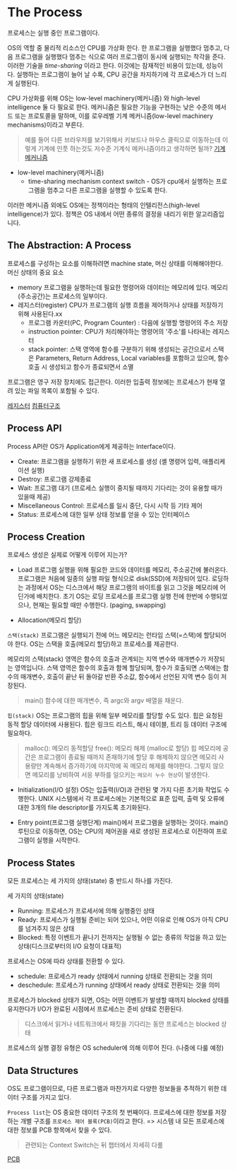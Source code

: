 # The Process
프로세스는 실행 중인 프로그램이다.


OS의 역할 중 물리적 리소스인 CPU를 가상화 한다. 
한 프로그램을 실행했다 멈추고, 다음 프로그램을 실행했다 멈추는 식으로 여러 프로그램이 동시에 실행되는 착각을 준다. 
이러한 기술을 _time-sharing_ 이라고 한다. 
이것에는 잠재적인 비용이 있는데, 성능이다. 
실행하는 프로그램이 늘어 날 수록, CPU 공간을 차지하기에 각 프로세스가 더 느리게 실행된다. 

CPU 가상화를 위해 OS는 low-level machinery(메커니즘) 와 high-level intelligence 둘 다 필요로 한다.
메커니즘은 필요한 기능을 구현하는 낮은 수준의 메서드 또는 프로토콜을 말하며, 이를 로우레벨 기계 메커니즘(low-level machinery mechanisms)이라고 부른다.

> 예를 들어 다른 브라우저를 보기위해서 키보드나 마우스 클릭으로 이동하는데 이렇게 기계에 인풋 하는것도 저수준 기계식 메커니즘이라고 생각하면 될까? 
  [기계 메커니즘](https://cadofrainbow.tistory.com/82)

- low-level machinery(메커니즘)
  - time-sharing mechanism
    context switch - OS가 cpu에서 실행하는 프로그램을 멈추고 다른 프로그램을 실행할 수 있도록 한다. 


이러한 메커니즘 외에도 OS에는 정책이라는 형태의 인텔리전스(high-level intelligence)가 있다. 
정책은 OS 내에서 어떤 종류의 결정을 내리기 위한 알고리즘입니다. 


## The Abstraction: A Process

프로세스를 구성하는 요소를 이해하려면 machine state, 머신 상태를 이해해야한다. 
머신 상태의 중요 요소
- memory
  프로그램을 실행하는데 필요한 명령어와 데이터는 메모리에 있다. 메모리(주소공간)는 프로세스의 일부이다.
- 레지스터(register)
  CPU가 프로그램의 실행 흐름을 제어하거나 상태를 저장하기 위해 사용된다.xx
  - 프로그램 카운터(PC, Program Counter) : 다음에 실행할 명령어의 주소 저장
  - instruction pointer: CPU가 처리해야하는 명령어의 '주소'를 나타내는 레지스터 
  - stack pointer: 스택 영역에 함수를 구분하기 위해 생성되는 공간으로서 스택은 Parameters, Return Address, Local variables를 포함하고 있으며, 함수 호출 시 생성되고 함수가 종료되면서 소멸

프로그램은 영구 저장 장치에도 접근한다. 이러한 입출력 정보에는 프로세스가 현재 열려 있는 파일 목록이 포함될 수 있다. 


[레지스터](https://plummmm.tistory.com/113)
[컴퓨터구조](https://dheldh77.tistory.com/entry/%EC%BB%B4%ED%93%A8%ED%84%B0%EA%B5%AC%EC%A1%B0-%EB%A0%88%EC%A7%80%EC%8A%A4%ED%84%B0Register)

## Process API
Process API란 OS가 Application에게 제공하는 Interface이다.

- Create: 프로그램을 실행하기 위한 새 프로세스를 생성 (셸 명령어 입력, 애플리케이션 실행)
- Destroy: 프로그램 강제종료
- Wait: 프로그램 대기 (프로세스 실행이 중지될 때까지 기다리는 것이 유용할 때가 있을때 제공)
- Miscellaneous Control: 프로세스를 일시 중단, 다시 시작 등 기타 제어
- Status: 프로세스에 대한 일부 상태 정보를 얻을 수 있는 인터페이스

## Process Creation
프로세스 생성은 실제로 어떻게 이루어 지는가? 

- Load
프로그램 실행을 위해 필요한 코드와 데이터를 메모리, 주소공간에 불러온다.
프로그램은 처음에 일종의 실행 파일 형식으로 disk(SSD)에 저장되어 있다. 
로딩하는 과정에서 OS는 디스크에서 해당 프로그램의 바이트를 읽고 그것을 메모리에 어딘가에 배치한다.
초기 OS는 로딩 프로세스를 프로그램 실행 전에 한번에 수행되었으나, 현재는 필요할 때만 수행한다. (paging, swapping)

- Allocation(메모리 할당)

`스택(stack)`
프로그램은 실행되기 전에 어느 메모리는 런타임 스택(=스택)에 할당되어야 한다.
OS는 스택을 호출(메모리 할당)하고 프로세스를 제공한다.

메모리의 스택(stack) 영역은 함수의 호출과 관계되는 지역 변수와 매개변수가 저장되는 영역입니다. 스택 영역은 함수의 호출과 함께 할당되며, 함수가 호출되면 스택에는 함수의 매개변수, 호출이 끝난 뒤 돌아갈 반환 주소값, 함수에서 선언된 지역 변수 등이 저장된다.

> main() 함수에 대한 매개변수, 즉 argc와 argv 배열을 채운다.

`힙(stack)`
OS는 프로그램의 힙을 위해 일부 메모리를 할당할 수도 있다. 힙은 요청된 동적 할당 데이터에 사용된다. 힙은 링크드 리스트, 해시 테이블, 트리 등 데이터 구조에 필요하다.

> malloc(): 메모리 동적할당
> free(): 메모리 해제  (malloc로 할당)
  힙 메모리에 공간은 프로그램이 종료될 때까지 존재하기에 할당 후 해제하지 않으면 메모리 사용량만 계속해서 증가하기에 마지막에 꼭 메모리 해제를 해야한다. 그렇지 않으면 메모리를 낭비하여 서응 부하를 일으키는 `메모리 누수 현상`이 발생한다.

- Initialization(I/O 설정)
OS는 입출력(I/O)과 관련된 몇 가지 다른 초기화 작업도 수행한다.
UNIX 시스템에서 각 프로세스에는 기본적으로 표준 입력, 출력 및 오류에 대한 3개의 file descriptor를 가지도록 초기화된다.

- Entry point(프로그램 실행단계)
main()에서 프로그램을 실행하는 것이다. main() 루틴으로 이동하면, OS는 CPU의 제어권을 새로 생성된 프로세스로 이전하여 프로그램이 실행을 시작한다.

## Process States
모든 프로세스는 세 가지의 상태(state) 중 반드시 하나를 가진다.

세 가지의 상태(state)
  - Running: 프로세스가 프로세서에 의해 실행중인 상태
  - Ready: 프로세스가 실행될 준비는 되어 있으나, 어떤 이유로 인해 OS가 아직 CPU를 넘겨주지 않은 상태
  - Blocked: 특정 이벤트가 끝나기 전까지는 실행될 수 없는 종류의 작업을 하고 있는 상태(디스크로부터의 I/O 요청이 대표적)

프로세스는 OS에 따라 상태를 전환할 수 있다.
- schedule: 프로세스가 ready 상태에서 running 상태로 전환되는 것을 의미
- deschedule: 프로세스가 running 상태에서 ready 상태로 전환되는 것을 의미

프로세스가 blocked 상태가 되면, OS는 어떤 이벤트가 발생할 때까지 blocked 상태를 유지한다가 I/O가 완료된 시점에서 프로세스는 준비 상태로 전환된다.
> 디스크에서 읽거나 네트워크에서 패킷을 기다리는 동안 프로세스는 blocked 상태

프로세스의 실행 결정 유형은 OS scheduler에 의해 이루어 진다. (나중에 다룰 예정)

## Data Structures
OS도 프로그램이므로, 다른 프로그램과 마찬가지로 다양한 정보들을 추적하기 위한 데이터 구조를 가지고 있다.

`Process list`는 OS 중요한 데이터 구조의 첫 번째이다. 
프로세스에 대한 정보를 저장하는 개별 구조를 `프로세스 제어 블록(PCB)`이라고 한다.
=> 시스템 내 모든 프로세스에 대한 정보를 PCB 항목에서 찾을 수 있다. 

> 관련되는 Context Switch는 뒤 챕터에서 자세히 다룸

[PCB](https://dev-mystory.tistory.com/119)